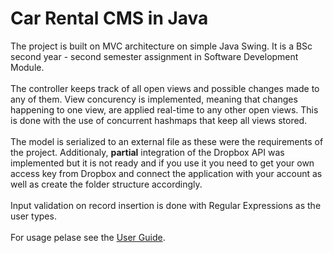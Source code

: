 # Car Rental CMS in Java

The project is built on MVC architecture on simple Java Swing. It is a BSc second year - second semester assignment in Software Development Module.
<br><br>
The controller keeps track of all open views and possible changes made to any of them. View concurency is implemented, meaning that changes happening to one view, are applied real-time to any other open views. This is done with the use of concurrent hashmaps that keep all views stored.
<br><br>
The model is serialized to an external file as these were the requirements of the project. Additionaly, **partial** integration of the Dropbox API was implemented but it is not ready and if you use it you need to get your own access key from Dropbox and connect the application with your account as well as create the folder structure accordingly. 
<br><br>
Input validation on record insertion is done with Regular Expressions as the user types. 
<br><br>
For usage pelase see the <a href="https://github.com/antoniosTriant/Car-Rental-CMS-in-Java/wiki/User-Guide">User Guide</a>.

